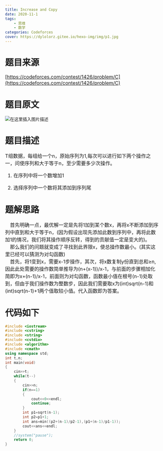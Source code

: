 ```yaml
---
title: Increase and Copy
date: 2020-11-1
tags: 
    - 思维
    - 数学
categories: Codeforces
cover: https://dylolorz.gitee.io/hexo-img/img/p1.jpg
---
```


# 题目来源<br/>
<font size="3">[https://codeforces.com/contest/1426/problem/C](https://codeforces.com/contest/1426/problem/C)</font>

<!-- more -->

# 题目原文
![在这里插入图片描述](https://img-blog.csdnimg.cn/20201101165824116.png?x-oss-process=image/watermark,type_ZmFuZ3poZW5naGVpdGk,shadow_10,text_aHR0cHM6Ly9ibG9nLmNzZG4ubmV0L2R5bG9sb3J6,size_16,color_FFFFFF,t_70#pic_center)

# 题目描述
<font size="3" >T组数据，每组给一个n，原始序列为1,每次可以进行如下两个操作之一，问使序列和大于等于n，至少需要多少次操作。

1. 在序列中将一个数增加1

2. 选择序列中一个数将其添加到序列尾

</font>

# 题解思路
<font size="3" >
&emsp;首先明确一点，最优解一定是先将1加到某个数x，再将x不断添加到序列中直到和大于等于n，(因为假设出现先添加此数到序列中，再将此数加1的情况，我们将其操作顺序反转，得到的贡献值一定是变大的)。<br>
&emsp;那么我们的问题就变成了寻找到此界限x，使总操作数最小。(其实这里已经可以猜测为对勾函数)<br>
&emsp;首先，将1变到x，需要x-1步操作，其次，将x数复制y份直到总和≥n,因此此处需要的操作数简单推导为(n+(x-1))/x-1，与前面的步骤相加化简即为x+(n-1)/x-1，前面则为对勾函数，函数最小值在根号(n-1)处取到，但由于我们操作数为整数步，因此我们需要取x为(int)sqrt(n-1)和(int)sqrt(n-1)+1两个值取较小值。代入函数即为答案。
</font>

# 代码如下
```cpp
#include <iostream>
#include <cstring>
#include <string>
#include <cstdio>
#include <algorithm>
#include <cmath>
using namespace std;
int t,n;
int main(void)
{
    cin>>t;
    while(t--)
    {
        cin>>n;
        if(n==1)
        {
            cout<<0<<endl;
            continue;
        }
        int p1=sqrt(n-1);
        int p2=p1+1;
        int ans=min((p2+(n-1)/p2-1),(p1+(n-1)/p1-1));
        cout<<ans<<endl;
    }
    //system("pause");
    return 0;
}

```